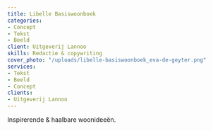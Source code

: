 ```yaml
---
title: Libelle Basiswoonboek
categories:
- Concept
- Tekst
- Beeld
client: Uitgeverij Lannoo
skills: Redactie & copywriting
cover_photo: "/uploads/libelle-basiswoonboek_eva-de-geyter.png"
services:
- Tekst
- Beeld
- Concept
clients:
- Uitgeverij Lannoo
---
```


Inspirerende & haalbare woonideeën.